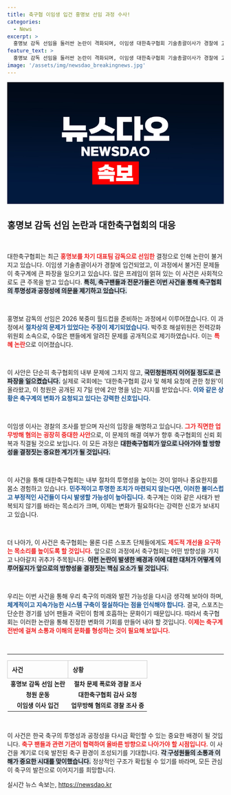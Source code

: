 ```yaml
---
title: 축구협 이임생 입건 홍명보 선임 과정 수사!
categories:
  - News
excerpt: >
  홍명보 감독 선임을 둘러싼 논란이 격화되며, 이임생 대한축구협회 기술총괄이사가 경찰에 고발됐다. 절차적 문제로 인한 비판이 이어지며, 감사 요청 청원도 급증! 축구계의 희망과 불신, 그 이면에 있는 진실이 궁금하다.
feature_text: >
  홍명보 감독 선임을 둘러싼 논란이 격화되며, 이임생 대한축구협회 기술총괄이사가 경찰에 고발됐다. 절차적 문제로 인한 비판이 이어지며, 감사 요청 청원도 급증! 축구계의 희망과 불신, 그 이면에 있는 진실이 궁금하다.
image: '/assets/img/newsdao_breakingnews.jpg'
---
```


<p><img src="/assets/img/newsdao_breakingnews.jpg" alt="flaretime 속보" /></p>

<h2 data-ke-size="size26">홍명보 감독 선임 논란과 대한축구협회의 대응</h2>

<p data-ke-size="size16">&nbsp;</p> 

<p>대한축구협회는 최근 <b><span style="color: #ee2323;">홍명보를 차기 대표팀 감독으로 선임한</span></b> 결정으로 인해 논란이 불거지고 있습니다. 이임생 기술총괄이사가 경찰에 입건되었고, 이 과정에서 불거진 문제들이 축구계에 큰 파장을 일으키고 있습니다. 많은 프레임이 얽혀 있는 이 사건은 사회적으로도 큰 주목을 받고 있습니다. <b><span style="background-color: #21538527;">특히, 축구팬들과 전문가들은 이번 사건을 통해 축구협회의 투명성과 공정성에 의문을 제기하고 있습니다.</span></b> </p>

<p data-ke-size="size16">&nbsp;</p>

<p>홍명보 감독의 선임은 2026 북중미 월드컵을 준비하는 과정에서 이루어졌습니다. 이 과정에서 <b><span style="color: #1a5490;">절차상의 문제가 있었다는 주장이 제기되었습니다.</span></b> 박주호 해설위원은 전력강화위원회 소속으로, 수많은 팬들에게 알려진 문제를 공개적으로 제기하였습니다. 이는 <b><span style="color: #ee2323;">특혜 논란</span></b>으로 이어졌습니다.</p>

<p data-ke-size="size16">&nbsp;</p>

<p>이 사안은 단순히 축구협회의 내부 문제에 그치지 않고, <b><span style="background-color: #21538527;">국민청원까지 이어질 정도로 큰 파장을 일으켰습니다.</span></b> 실제로 국회에는 '대한축구협회 감사 및 해체 요청에 관한 청원'이 올라왔고, 이 청원은 공개된 지 7일 만에 2만 명을 넘는 지지를 받았습니다. <b><span style="color: #1a5490;">이와 같은 상황은 축구계의 변화가 요청되고 있다는 강력한 신호입니다.</span></b></p>

<p data-ke-size="size16">&nbsp;</p>

<p>이임생 이사는 경찰의 조사를 받으며 자신의 입장을 해명하고 있습니다. <b><span style="color: #ee2323;">그가 직면한 업무방해 혐의는 굉장히 중대한 사안</span></b>으로, 이 문제의 해결 여부가 향후 축구협회의 신뢰 회복과 직결될 것으로 보입니다. 이 모든 과정은 <b><span style="background-color: #21538527;">대한축구협회가 앞으로 나아가야 할 방향성을 결정짓는 중요한 계기가 될 것입니다.</span></b></p>

<p data-ke-size="size16">&nbsp;</p>

<p>이 사건을 통해 대한축구협회는 내부 절차의 투명성을 높이는 것이 얼마나 중요한지를 몸소 경험하고 있습니다. <b><span style="color: #1a5490;">민주적이고 투명한 조치가 마련되지 않는다면, 이러한 불미스럽고 부정적인 사건들이 다시 발생할 가능성이 높아집니다.</span></b> 축구계는 이와 같은 사태가 반복되지 않기를 바라는 목소리가 크며, 이제는 변화가 필요하다는 강력한 신호가 보내지고 있습니다. </p>

<p data-ke-size="size16">&nbsp;</p> 

<p>더 나아가, 이 사건은 축구협회는 물론 다른 스포츠 단체들에게도 <b><span style="color: #ee2323;">제도적 개선을 요구하는 목소리를 높이도록 할 것입니다.</span></b> 앞으로의 과정에서 축구협회는 어떤 방향성을 가지고 나아갈지 귀추가 주목됩니다. <b><span style="background-color: #21538527;">이런 논란이 발생한 배경과 이에 대한 대처가 어떻게 이루어질지가 앞으로의 방향성을 결정짓는 핵심 요소가 될 것입니다.</span></b> </p>

<p data-ke-size="size16">&nbsp;</p>

<p>우리는 이번 사건을 통해 우리 축구의 미래와 발전 가능성을 다시금 생각해 보아야 하며, <b><span style="color: #1a5490;">체계적이고 지속가능한 시스템 구축이 절실하다는 점을 인식해야 합니다.</span></b> 결국, 스포츠는 단순한 경기를 넘어 팬들과 국민이 함께 호흡하는 문화이기 때문입니다. 따라서 축구협회는 이러한 논란을 통해 진정한 변화의 기회를 만들어 내야 할 것입니다. <b><span style="color: #ee2323;">이제는 축구계 전반에 걸쳐 소통과 이해의 문화를 형성하는 것이 필요해 보입니다.</span></b> </p>

<p data-ke-size="size16">&nbsp;</p>

<hr>

<table style="width: 100%; border-collapse: collapse;">
  <tr>
    <th style="text-align: left; padding: 10px; border: 1px solid #ccc;">사건</th>
    <th style="text-align: left; padding: 10px; border: 1px solid #ccc;">상황</th>
  </tr>
  <tr>
    <td style="text-align: center; height: 17px;"><b>홍명보 감독 선임 논란</b></td>
    <td style="text-align: center; height: 17px;"><b>절차 문제 폭로와 경찰 조사</b></td>
  </tr>
  <tr>
    <td style="text-align: center; height: 17px;"><b>청원 운동</b></td>
    <td style="text-align: center; height: 17px;"><b>대한축구협회 감사 요청</b></td>
  </tr>
  <tr>
    <td style="text-align: center; height: 17px;"><b>이임생 이사 입건</b></td>
    <td style="text-align: center; height: 17px;"><b>업무방해 혐의로 경찰 조사 중</b></td>
  </tr>
</table>

<p data-ke-size="size16">&nbsp;</p> 

<p>이 사건은 한국 축구의 투명성과 공정성을 다시금 확인할 수 있는 중요한 배경이 될 것입니다. <b><span style="color: #ee2323;">축구 팬들과 관련 기관이 협력하여 올바른 방향으로 나아가야 할 시점입니다.</span></b> 이 사건을 계기로 더욱 발전된 축구 환경이 조성되기를 기대합니다. <b><span style="background-color: #21538527;">각 구성원들의 소통과 이해가 중요한 시대를 맞이했습니다.</span></b> 정상적인 구조가 확립될 수 있기를 바라며, 모든 관심이 축구의 발전으로 이어지기를 희망합니다.</p>
실시간 뉴스 속보는, <a href="https://newsdao.kr" rel="dofollow">https://newsdao.kr</a>


